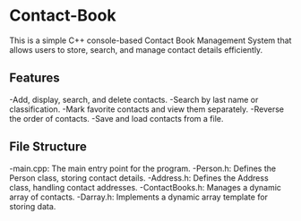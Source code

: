 # Contact-Book

This is a simple C++ console-based Contact Book Management System that allows users to store, search, and manage contact details efficiently.

## Features
-Add, display, search, and delete contacts.
-Search by last name or classification.
-Mark favorite contacts and view them separately.
-Reverse the order of contacts.
-Save and load contacts from a file.

## File Structure
-main.cpp: The main entry point for the program.
-Person.h: Defines the Person class, storing contact details.
-Address.h: Defines the Address class, handling contact addresses.
-ContactBooks.h: Manages a dynamic array of contacts.
-Darray.h: Implements a dynamic array template for storing data.
